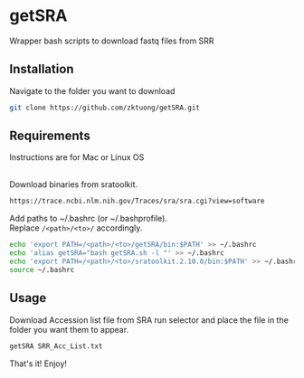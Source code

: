 # getSRA
Wrapper bash scripts to download fastq files from SRR

## Installation
Navigate to the folder you want to download
```bash
git clone https://github.com/zktuong/getSRA.git
```

## Requirements
Instructions are for Mac or Linux OS<br>

<br>Download binaries from sratoolkit.
```bash
https://trace.ncbi.nlm.nih.gov/Traces/sra/sra.cgi?view=software
```

Add paths to ~/.bashrc (or ~/.bashprofile).
<br>Replace ```/<path>/<to>/``` accordingly.
```bash
echo 'export PATH=/<path>/<to>/getSRA/bin:$PATH' >> ~/.bashrc
echo 'alias getSRA="bash getSRA.sh -l "' >> ~/.bashrc
echo 'export PATH=/<path>/<to>/sratoolkit.2.10.0/bin:$PATH' >> ~/.bashrc
source ~/.bashrc
```

## Usage
Download Accession list file from SRA run selector and place the file in the folder you want them to appear.
```bash
getSRA SRR_Acc_List.txt
```

That's it! Enjoy!
